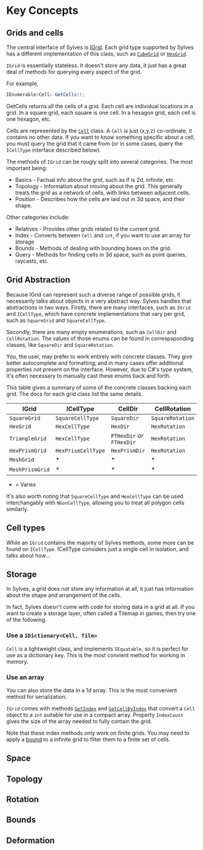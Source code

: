 # Key Concepts

## Grids and cells

The central interface of Sylves is [IGrid](xref:Sylves.IGrid). Each grid type supported by Sylves has a different implementation of this class, such as [`CubeGrid`](xref:Syltves.CubeGrid) or [`HexGrid`](xref:Syves.HexGrid).

`IGrid` is essentially stateless. It doesn't store any data, it just has a great deal of methods for querying every aspect of the grid.

For example,

```csharp
IEnumerable<Cell> GetCells();
```

GetCells returns all the cells of a grid. Each cell are individual locations in a grid. In a square grid, each square is one cell. In a hexagon grid, each cell is one hexagon, etc.

Cells are represented by the [`Cell`](xref:Sylves.Cell) class. A `Cell` is just (x,y,z) co-ordinate, it contains no other data. If you want to know something specific about a cell, you must query the grid that it came from (or in some cases, query the `ICellType` interface described below).

The methods of `IGrid` can be rougly split into several categories. The most important being:

* Basics - Factual info about the grid, such as if is 2d, infinite, etc
* Topology - Information about moving about the grid. This generally treats the grid as a network of cells, with links between adjacent cells.
* Position - Describes how the cells are laid out in 3d space, and their shape.

Other categories include:

* Relatives - Provides other grids related to the current grid.
* Index - Converts between `Cell` and `int`, if you want to use an array for storage
* Bounds - Methods of dealing with bounding boxes on the grid.
* Query - Methods for finding cells in 3d space, such as point queries, raycasts, etc.

## Grid Abstraction

Because IGrid can represent such a diverse range of possible grids, it necessarily talks about objects in a very abstract way. Sylves handles that abstractions in two ways. Firstly, there are many interfaces, such as `IGrid` and `ICellType`, which have concrete implementations that vary per grid, such as `SquareGrid` and `SquareCellType`.

Secondly, there are many empty enumerations, such as `CellDir` and `CellRotation`. The values of those enums can be found in correspsponding classes, like `SquareDir` and `SquareRotation`. 

You, the user, may prefer to work entirely with concrete classes. They give better autocomplete and formatting, and in many cases offer additional properties not present on the interface. However, due to C#'s type system, it's often necessary to manually cast these enums back and forth.

This table gives a summary of some of the concrete classes backing each grid. The docs for each grid class list the same details.

|IGrid|ICellType|CellDir|CellRotation|IBound|
|-----|---------|-------|------------|------|
|`SquareGrid`|`SquareCellType`|`SquareDir`|`SquareRotation`|`SquareBound`|
|`HexGrid`|`HexCellType`|`HexDir`|`HexRotation`|`HexBound`|
|`TriangleGrid`|`HexCellType`|`PTHexDir` *or* `FTHexDir`|`HexRotation`|`HexBound`|
|`HexPrismGrid`|`HexPrismCellType`|`HexPrismDir`|`HexRotation`|`HexPrismBound`|
|`MeshGrid`|* |* |* | `null`|
|`MeshPrismGrid`|* |* |* | `null`|

* = Varies

It's also worth noting that `SquareCellType` and `HexCellType` can be used interchangably with `NGonCellType`, allowing you to treat all polygon cells similarly.

## Cell types

While an `IGrid` contains the majority of Sylves methods, some more can be found on `ICellType`. ICellType considers just a single cell in isolation, and talks about how...

## Storage

In Sylves, a grid does not store any information at all, it just has information about the shape and arrangement of the cells.

In fact, Sylves doesn't come with code for storing data in a grid at all. If you want to create a storage layer, often called a Tilemap in games, then try one of the following.

### Use a `IDictionary<Cell, Tile>`

`Cell` is a lightweight class, and implements `IEquatable`, so it is perfect for use as a dictionary key. This is the most convient method for working in memory.

### Use an array

You can also store the data in a 1d array. This is the most convenient method for serialization.

`IGrid` comes with methods [`GetIndex`](xref:Sylves.IGrid.GetIndex) and [`GetCellByIndex`](xref:Sylves.IGrid.GetCellByIndex) that convert a `Cell` object to a `int` suitable for use in a compact array. Property `IndexCount` gives the size of the array needed to fully contain the grid.

Note that these index methods only work on finite grids. You may need to apply a [bound](#bounds) to a infinite grid to filter them to a finite set of cells.

## Space

## Topology

## Rotation

## Bounds

## Deformation